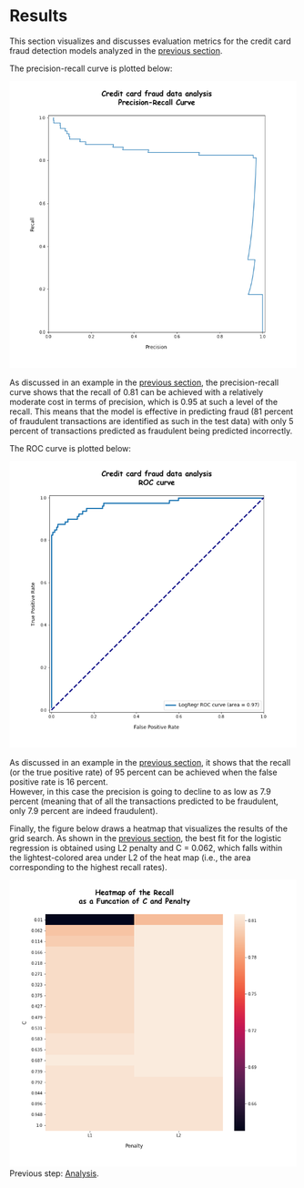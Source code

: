 # Results

This section visualizes and discusses evaluation metrics for the credit card fraud detection models analyzed in the [previous section](https://eagronin.github.io/credit-card-fraud-analyze/).  

The precision-recall curve is plotted below:  

![](https://github.com/eagronin/credit-card-fraud-report/blob/master/precision_recall.png?raw=true)

As discussed in an example in the [previous section](https://eagronin.github.io/credit-card-fraud-analyze/), the precision-recall curve shows that the recall of 0.81 can be achieved with a relatively moderate cost in terms of precision, which is 0.95 at such a level of the recall.  This means that the model is effective in predicting fraud (81 percent of fraudulent transactions are identified as such in the test data) with only 5 percent of transactions predicted as fraudulent being predicted incorrectly.

The ROC curve is plotted below:

![](https://github.com/eagronin/credit-card-fraud-report/blob/master/roc.png?raw=true)

As discussed in an example in the 
[previous section](https://eagronin.github.io/credit-card-fraudr-analyze/), it shows that 
the recall (or the true positive rate) of 95 percent can be achieved when the false positive rate is 16 percent.  
However, in this case the precision is going to decline to as low as 7.9 percent (meaning that of all the transactions 
predicted to be fraudulent, only 7.9 percent are indeed fraudulent).

Finally, the figure below draws a heatmap that visualizes the results of the grid search.  As shown in the [previous section](https://eagronin.github.io/credit-card-fraud-analyze/), the best fit for the logistic regression is obtained using L2 penalty and C = 0.062, which falls within the lightest-colored area under L2 of the heat map (i.e., the area corresponding to the highest recall rates).

![](https://github.com/eagronin/credit-card-fraud-report/blob/master/heat_map.png?raw=true)<br/>
Previous step: [Analysis](https://eagronin.github.io/credit-card-fraud-analyze/).
